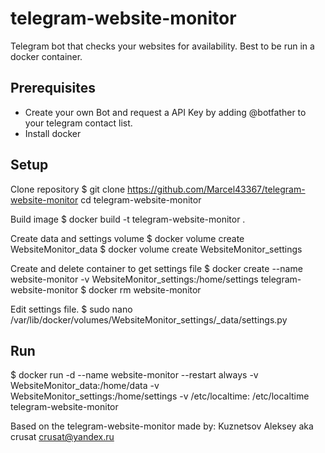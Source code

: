 # telegram-website-monitor

Telegram bot that checks your websites for availability. Best to be run in a docker container.


## Prerequisites
- Create your own Bot and request a API Key by adding @botfather to your telegram contact list.
- Install docker

## Setup
Clone repository
$ git clone https://github.com/Marcel43367/telegram-website-monitor
cd telegram-website-monitor

Build image
$ docker build -t telegram-website-monitor .

Create data and settings volume
$ docker volume create WebsiteMonitor_data
$ docker volume create WebsiteMonitor_settings

Create and delete container to get settings file
$ docker create --name  website-monitor -v WebsiteMonitor_settings:/home/settings telegram-website-monitor
$ docker rm website-monitor

Edit settings file. 
$ sudo nano /var/lib/docker/volumes/WebsiteMonitor_settings/_data/settings.py

## Run
$ docker run -d --name  website-monitor --restart always -v WebsiteMonitor_data:/home/data -v WebsiteMonitor_settings:/home/settings -v /etc/localtime:	/etc/localtime 	telegram-website-monitor



Based on the telegram-website-monitor made by:
Kuznetsov Aleksey aka crusat <crusat@yandex.ru>
